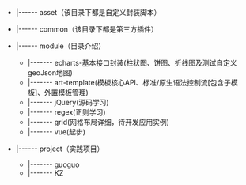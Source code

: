 
+ |------ asset（该目录下都是自定义封装脚本）
+ |------ common（该目录下都是第三方插件）
+ |------ module（目录介绍）

  + |------- echarts-基本接口封装(柱状图、饼图、折线图及测试自定义geoJson地图)
  + |------- art-template(模板核心API、标准/原生语法控制流[包含子模板]、外置模板管理)
  + |------- jQuery(源码学习)
  + |------- regex(正则学习)
  + |------- grid(网格布局详细，待开发应用实例)
  + |------- vue(起步)
  
+ |------ project（实践项目）
    + |------- guoguo
    + |------- KZ

  